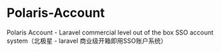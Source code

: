 # Polaris-Account
Polaris Account - Laravel commercial level out of the box SSO account system（北极星 - laravel 商业级开箱即用SSO账户系统）
